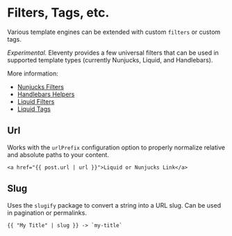 # Filters, Tags, etc.

Various template engines can be extended with custom `filters` or custom tags.

_Experimental._ Eleventy provides a few universal filters that can be used in supported template types (currently Nunjucks, Liquid, and Handlebars).

More information:

* [Nunjucks Filters](https://mozilla.github.io/nunjucks/templating.html#filters)
* [Handlebars Helpers](http://handlebarsjs.com/#helpers)
* [Liquid Filters](https://github.com/harttle/liquidjs#register-filters)
* [Liquid Tags](https://github.com/harttle/liquidjs#register-tags)

## Url

Works with the `urlPrefix` configuration option to properly normalize relative and absolute paths to your content.

```
<a href="{{ post.url | url }}">Liquid or Nunjucks Link</a>
```

## Slug

Uses the `slugify` package to convert a string into a URL slug. Can be used in pagination or permalinks.

```
{{ "My Title" | slug }} -> `my-title`
```
